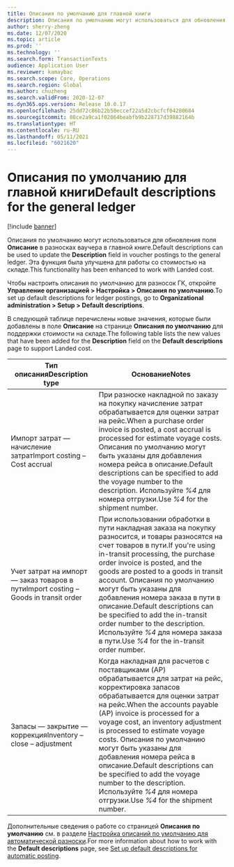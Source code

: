 ```yaml
---
title: Описания по умолчанию для главной книги
description: Описания по умолчанию могут использоваться для обновления поля описания в разносках ваучера в главной книге.
author: sherry-zheng
ms.date: 12/07/2020
ms.topic: article
ms.prod: ''
ms.technology: ''
ms.search.form: TransactionTexts
audience: Application User
ms.reviewer: kamaybac
ms.search.scope: Core, Operations
ms.search.region: Global
ms.author: chuzheng
ms.search.validFrom: 2020-12-07
ms.dyn365.ops.version: Release 10.0.17
ms.openlocfilehash: 25dd72c86b22b50eccef22a5d2cbcfcf04280684
ms.sourcegitcommit: 08ce2a9ca1f02064beabfb9b228717d39882164b
ms.translationtype: HT
ms.contentlocale: ru-RU
ms.lasthandoff: 05/11/2021
ms.locfileid: "6021620"
---
```

# <a name="default-descriptions-for-the-general-ledger"></a><span data-ttu-id="ec898-103">Описания по умолчанию для главной книги</span><span class="sxs-lookup"><span data-stu-id="ec898-103">Default descriptions for the general ledger</span></span>

[!include [banner](../../includes/banner.md)]

<span data-ttu-id="ec898-104">Описания по умолчанию могут использоваться для обновления поля **Описание** в разносках ваучера в главной книге.</span><span class="sxs-lookup"><span data-stu-id="ec898-104">Default descriptions can be used to update the **Description** field in voucher postings to the general ledger.</span></span> <span data-ttu-id="ec898-105">Эта функция была улучшена для работы со стоимостью на складе.</span><span class="sxs-lookup"><span data-stu-id="ec898-105">This functionality has been enhanced to work with Landed cost.</span></span>

<span data-ttu-id="ec898-106">Чтобы настроить описания по умолчанию для разносок ГК, откройте **Управление организацией \> Настройка \> Описания по умолчанию**.</span><span class="sxs-lookup"><span data-stu-id="ec898-106">To set up default descriptions for ledger postings, go to **Organizational administration \> Setup \> Default descriptions**.</span></span>

<span data-ttu-id="ec898-107">В следующей таблице перечислены новые значения, которые были добавлены в поле **Описание** на странице **Описания по умолчанию** для поддержки стоимости на складе.</span><span class="sxs-lookup"><span data-stu-id="ec898-107">The following table lists the new values that have been added for the **Description** field on the **Default descriptions** page to support Landed cost.</span></span>

| <span data-ttu-id="ec898-108">Тип описания</span><span class="sxs-lookup"><span data-stu-id="ec898-108">Description type</span></span> | <span data-ttu-id="ec898-109">Основание</span><span class="sxs-lookup"><span data-stu-id="ec898-109">Notes</span></span> |
|---|---|
| <span data-ttu-id="ec898-110">Импорт затрат — начисление затрат</span><span class="sxs-lookup"><span data-stu-id="ec898-110">Import costing – Cost accrual</span></span> | <span data-ttu-id="ec898-111">При разноске накладной по заказу на покупку начисление затрат обрабатывается для оценки затрат на рейс.</span><span class="sxs-lookup"><span data-stu-id="ec898-111">When a purchase order invoice is posted, a cost accrual is processed for estimate voyage costs.</span></span> <span data-ttu-id="ec898-112">Описания по умолчанию могут быть указаны для добавления номера рейса в описание.</span><span class="sxs-lookup"><span data-stu-id="ec898-112">Default descriptions can be specified to add the voyage number to the description.</span></span> <span data-ttu-id="ec898-113">Используйте *%4* для номера отгрузки.</span><span class="sxs-lookup"><span data-stu-id="ec898-113">Use *%4* for the shipment number.</span></span> |
| <span data-ttu-id="ec898-114">Учет затрат на импорт — заказ товаров в пути</span><span class="sxs-lookup"><span data-stu-id="ec898-114">Import costing – Goods in transit order</span></span> | <span data-ttu-id="ec898-115">При использовании обработки в пути накладная заказа на покупку разносится, и товары разносятся на счет товаров в пути.</span><span class="sxs-lookup"><span data-stu-id="ec898-115">If you're using in-transit processing, the purchase order invoice is posted, and the goods are posted to a goods in transit account.</span></span> <span data-ttu-id="ec898-116">Описания по умолчанию могут быть указаны для добавления номера заказа в пути в описание.</span><span class="sxs-lookup"><span data-stu-id="ec898-116">Default descriptions can be specified to add the in-transit order number to the description.</span></span> <span data-ttu-id="ec898-117">Используйте *%4* для номера заказа в пути.</span><span class="sxs-lookup"><span data-stu-id="ec898-117">Use *%4* for the in-transit order number.</span></span> |
| <span data-ttu-id="ec898-118">Запасы — закрытие — коррекция</span><span class="sxs-lookup"><span data-stu-id="ec898-118">Inventory – close – adjustment</span></span> | <span data-ttu-id="ec898-119">Когда накладная для расчетов с поставщиками (AP) обрабатывается для затрат на рейс, корректировка запасов обрабатывается для оценки затрат на рейс.</span><span class="sxs-lookup"><span data-stu-id="ec898-119">When the accounts payable (AP) invoice is processed for a voyage cost, an inventory adjustment is processed to estimate voyage costs.</span></span> <span data-ttu-id="ec898-120">Описания по умолчанию могут быть указаны для добавления номера рейса в описание.</span><span class="sxs-lookup"><span data-stu-id="ec898-120">Default descriptions can be specified to add the voyage number to the description.</span></span> <span data-ttu-id="ec898-121">Используйте *%4* для номера отгрузки.</span><span class="sxs-lookup"><span data-stu-id="ec898-121">Use *%4* for the shipment number.</span></span> |

<span data-ttu-id="ec898-122">Дополнительные сведения о работе со страницей **Описания по умолчанию** см. в разделе [Настройка описаний по умолчанию для автоматической разноски](../../finance/general-ledger/set-up-default-descriptions-for-automatic-posting.md).</span><span class="sxs-lookup"><span data-stu-id="ec898-122">For more information about how to work with the **Default descriptions** page, see [Set up default descriptions for automatic posting](../../finance/general-ledger/set-up-default-descriptions-for-automatic-posting.md).</span></span>
